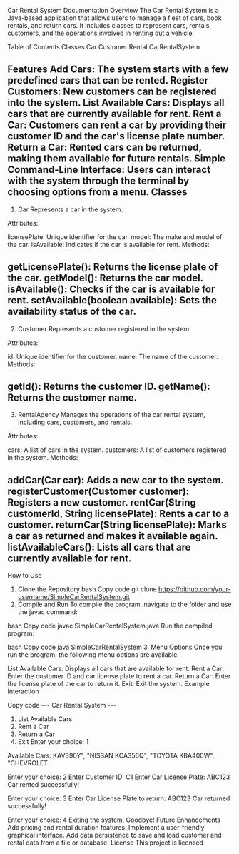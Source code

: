 Car Rental System Documentation
Overview
The Car Rental System is a Java-based application that allows users to manage a fleet of cars, book rentals, and return cars. It includes classes to represent cars, rentals, customers, and the operations involved in renting out a vehicle.

Table of Contents
Classes
Car
Customer
Rental
CarRentalSystem

Features
Add Cars: The system starts with a few predefined cars that can be rented.
Register Customers: New customers can be registered into the system.
List Available Cars: Displays all cars that are currently available for rent.
Rent a Car: Customers can rent a car by providing their customer ID and the car's license plate number.
Return a Car: Rented cars can be returned, making them available for future rentals.
Simple Command-Line Interface: Users can interact with the system through the terminal by choosing options from a menu.
Classes
--------------------------------------------------------------------------------------
1. Car
Represents a car in the system.

Attributes:

licensePlate: Unique identifier for the car.
model: The make and model of the car.
isAvailable: Indicates if the car is available for rent.
Methods:

getLicensePlate(): Returns the license plate of the car.
getModel(): Returns the car model.
isAvailable(): Checks if the car is available for rent.
setAvailable(boolean available): Sets the availability status of the car.
----------------------------------------------------------------------------------
2. Customer
Represents a customer registered in the system.

Attributes:

id: Unique identifier for the customer.
name: The name of the customer.
Methods:

getId(): Returns the customer ID.
getName(): Returns the customer name.
----------------------------------------------------------------------------------
3. RentalAgency
Manages the operations of the car rental system, including cars, customers, and rentals.

Attributes:

cars: A list of cars in the system.
customers: A list of customers registered in the system.
Methods:

addCar(Car car): Adds a new car to the system.
registerCustomer(Customer customer): Registers a new customer.
rentCar(String customerId, String licensePlate): Rents a car to a customer.
returnCar(String licensePlate): Marks a car as returned and makes it available again.
listAvailableCars(): Lists all cars that are currently available for rent.
--------------------------------------------------------------------------------
How to Use
1. Clone the Repository
bash
Copy code
git clone https://github.com/your-username/SimpleCarRentalSystem.git
2. Compile and Run
To compile the program, navigate to the folder and use the javac command:

bash
Copy code
javac SimpleCarRentalSystem.java
Run the compiled program:

bash
Copy code
java SimpleCarRentalSystem
3. Menu Options
Once you run the program, the following menu options are available:

List Available Cars: Displays all cars that are available for rent.
Rent a Car: Enter the customer ID and car license plate to rent a car.
Return a Car: Enter the license plate of the car to return it.
Exit: Exit the system.
Example Interaction

Copy code
--- Car Rental System ---
1. List Available Cars
2. Rent a Car
3. Return a Car
4. Exit
Enter your choice: 1

Available Cars:
KAV390Y", "NISSAN
KCA356Q", "TOYOTA
KBA400W", "CHEVROLET

Enter your choice: 2
Enter Customer ID: C1
Enter Car License Plate: ABC123
Car rented successfully!

Enter your choice: 3
Enter Car License Plate to return: ABC123
Car returned successfully!

Enter your choice: 4
Exiting the system. Goodbye!
Future Enhancements
Add pricing and rental duration features.
Implement a user-friendly graphical interface.
Add data persistence to save and load customer and rental data from a file or database.
License
This project is licensed 
